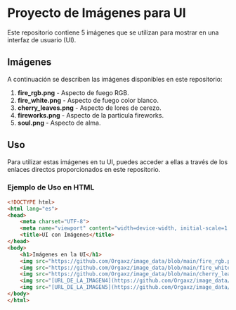 # Proyecto de Imágenes para UI

Este repositorio contiene 5 imágenes que se utilizan para mostrar en una interfaz de usuario (UI).

## Imágenes

A continuación se describen las imágenes disponibles en este repositorio:

1. **fire_rgb.png** - Aspecto de fuego RGB.
2. **fire_white.png** - Aspecto de fuego color blanco.
3. **cherry_leaves.png** - Aspecto de lores de cerezo.
4. **fireworks.png** - Aspecto de la particula fireworks.
5. **soul.png** - Aspecto de alma.

## Uso

Para utilizar estas imágenes en tu UI, puedes acceder a ellas a través de los enlaces directos proporcionados en este repositorio.

### Ejemplo de Uso en HTML

```html
<!DOCTYPE html>
<html lang="es">
<head>
    <meta charset="UTF-8">
    <meta name="viewport" content="width=device-width, initial-scale=1.0">
    <title>UI con Imágenes</title>
</head>
<body>
    <h1>Imágenes en la UI</h1>
    <img src="https://github.com/Orgaxz/image_data/blob/main/fire_rgb.png?raw=true" alt="Imagen 1">
    <img src="https://github.com/Orgaxz/image_data/blob/main/fire_white.png?raw=true" alt="Imagen 2">
    <img src="https://github.com/Orgaxz/image_data/blob/main/cherry_leaves.png?raw=true" alt="Imagen 3">
    <img src="[URL_DE_LA_IMAGEN4](https://github.com/Orgaxz/image_data/blob/main/fireworks.png?raw=true)" alt="Imagen 4">
    <img src="[URL_DE_LA_IMAGEN5](https://github.com/Orgaxz/image_data/blob/main/soul.png?raw=true)" alt="Imagen 5">
</body>
</html>
